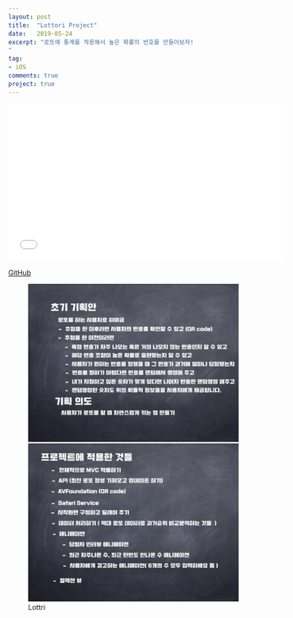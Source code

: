 ```yaml
---
layout: post
title:  "Lottori Project"
date:   2019-05-24
excerpt: "로또에 통계를 적용해서 높은 확률의 번호를 만들어보자!
"
tag:
- iOS
comments: true
project: true
---
```


<iframe width="560" height="315" src="//www.youtube.com/embed/RKUwxQVxnhg" frameborder="0"> </iframe>

[GitHub](https://github.com/changSic/LottoriApp)

<figure class="half">
	<a href="http://placehold.it/1200x600.JPG"><img src="/assets/Lottori.001.jpeg"></a>
	<a href="http://placehold.it/1200x600.jpeg"><img src="/assets/Lottori.002.jpeg"></a>
	<figcaption>Lottri</figcaption>
</figure>
